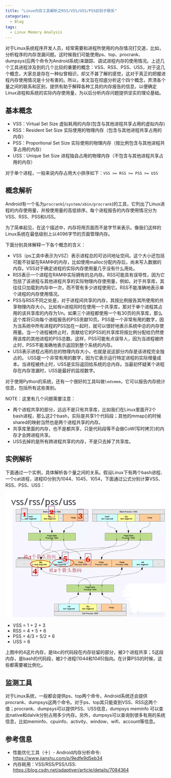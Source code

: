 ```yaml
---
title: "Linux内存工具解析之RSS/VSS/USS/PSS区别于联系"
categories:
  - Blog
tags:
  - Linux Memory Analysis
---
```


对于Linux系统程序开发人员，经常需要和进程所使用的内存情况打交道，比如，分析程序的内存泄漏问题。这时候我们可能使用ps、top、procrank、dumpsys(后两个命令为Android系统)来跟踪、调试进程内存的使用情况。上述几个工具进程涉及到的几个比较的重要的概念：VSS、RSS、PSS、USS，对于这几个概念，大家总是存在一种似曾相识，却又不甚了解的感觉，这对于真正的把握进程内存使用情况是十分有害的。所以，本文旨在彻底分析这个四个概念，弄清各个量之间的联系和区别，提供有助于解释各种工具的内存报告的信息，以便确定Linux进程和系统的实际内存使用量，为以后分析内存问题提供坚实的理论基础。

## 基本概念

* VSS：Virtual Set Size 虚拟耗用的内存(包含与其他进程共享占用的虚拟内存)
* RSS：Resident Set Size 实际使用的物理内存（包含与其他进程共享占用的内存）
* PSS：Proportional Set Size 实际使用的物理内存（按比例包含与其他进程共享占用的内存）
* USS：Unique Set Size 进程独自占用的物理内存（不包含与其他进程共享占用的内存）

对于单个进程，一般来说内存占用大小排序如下：`VSS >= RSS >= PSS >= USS`

## 概念解析

Android有一个名为`procrank`(`/system/xbin/procrank`)的工具，它列出了Linux进程的内存使用量，并按使用量的高低排序。每个进程报告的内存使用情况分为VSS、RSS、PSS和USS。

为了简单起见，在这个描述中，内存将用页面而不是字节来表示。像我们这样的Linux系统在最低级别上以4096字节的页面管理内存。

下面分别具体解释一下各个概念的含义：

* VSS（ps工具中表示为VSZ）表示进程总的可访问地址空间。这个大小还包括可能不驻留在RAM中的内存，比如使用malloc分配内存后，尚未写入数据的内存。VSS对于确定进程的实际内存使用量几乎没有什么用处。
* RSS表示一个进程在RAM中实际拥有的总内存。RSS可能具有误导性，因为它包括了该进程与其他进程共享的实际物理内存使用量，例如，对于共享库，其往往只加载到内存中一次，而不管有多少进程使用它。RSS不能准确地表示单个进程的内存使用情况。
* PSS与RSS不同之处是，对于进程间共享的内存，其按比例报告其所使用的共享物理内存大小。比如有n进程同时在使用一个共享库，那对于单个进程其占用的该共享库的内存为1/n。如果三个进程都使用一个有30页的共享库，那么这个库将只向每个进程报告的PSS贡献10页。PSS是一个非常有用的数字，因为当系统中所有进程的PSS加在一起时，就可以很好地表示系统中总的内存使用量。当一个进程被终止时，贡献给它的PSS的共享库将按比例分配给仍然使用该库的其他进程的PSS总数。这样，PSS可能有点误导人，因为当进程被终止时，PSS不能准确地表示返回到整个系统的内存。
* USS表示进程占用的总的物理内存大小，也就是说这部分内存是该进程完全独占的。 USS是一个非常有用的数字，因为它表示运行特定进程的实际增量成本。当进程被终止时，USS是实际返回给系统的总内存。当最初怀疑某个进程存在内存泄漏时，USS是最好的监视数字。

对于使用Python的系统，还有一个很好的工具叫做`ledsmem`，它可以报告内存统计信息，包括所有这些类别。

NOTE：这里有几个问题需要注意：

* 两个进程共享的部分，远远不是只有共享库，比如我们在Linux里面开2个bash进程，那么这2个bash，实际是共享1个代码段；其他的mmap()的时候shared的映射当然也是两个进程共享的内存。
* 共享库里面的内存，也不是都共享，只是代码段等不会做CoW(写时拷贝)的内存才会跨进程共享。
* USS去掉的是所有跨进程共享的内存，不是只去掉了共享库。

## 实例解析

下面通过一个实例，具体解析各个量之间的关系。假设Linux下有两个bash进程、一个cat进程，进程ID分别为1044、1045、1054，下面通过公式分别计算VSS、RSS、PSS、USS：

![](https://raw.githubusercontent.com/jiangxincode/PicGo/master/20190422144031323.png)

* VSS = 1 + 2 + 3
* RSS = 4 + 5 + 6
* PSS = 4/3 + 5/2 + 6
* USS = 6

上图中的4这片内存，是libc的代码段在内存驻留的部分，被3个进程共享；5这段内存，是bash的代码段，被2个进程(1044和1045)指向。在计算PSS的时候，这些都需要被比例化。

## 监测工具

对于Linux系统，一般都会提供ps、top两个命令，Android系统还会提供procrank、dumpsys这两个命令。对于ps、top其只能查到VSS、RSS这两个值；procrank、dumpsys可以提供PSS、USS信息，dumpsys meminfo 可以查出native和dalvik分别占用多少内存。另外，dumpsys可以查询到很多有用的系统信息，比如meminfo、cpuinfo、activity、window、wifi、account等信息。

## 参考信息

* 性能优化工具（十）- Android内存分析命令: <https://www.jianshu.com/p/9edfe9d5eb34>
* 内存耗用：VSS/RSS/PSS/USS: <https://blog.csdn.net/adaptiver/article/details/7084364>